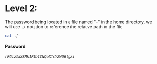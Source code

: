 # Level 2: 
The password being located in a file named "-" in the home directory, we will use ``./`` notation to reference the relative path to the file
```sh
cat ./-
```
#### Password
*`rRGizSaX8Mk1RTb1CNQoXTcYZWU6lgzi`*
